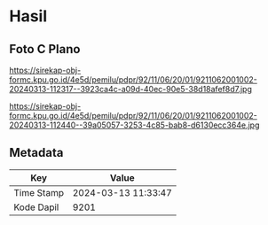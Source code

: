 # Hasil

## Foto C Plano

https://sirekap-obj-formc.kpu.go.id/4e5d/pemilu/pdpr/92/11/06/20/01/9211062001002-20240313-112317--3923ca4c-a09d-40ec-90e5-38d18afef8d7.jpg

https://sirekap-obj-formc.kpu.go.id/4e5d/pemilu/pdpr/92/11/06/20/01/9211062001002-20240313-112440--39a05057-3253-4c85-bab8-d6130ecc364e.jpg


## Metadata

| Key        | Value               |
| ---------- | ------------------- |
| Time Stamp | 2024-03-13 11:33:47 |
| Kode Dapil | 9201                |



